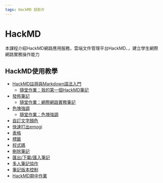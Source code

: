 ```yaml
---
tags: HackMD 投影片
---
```


HackMD
===
本課程介紹HackMD網路應用服務，雲端文件管理平台HackMD、，建立學生網際網路實務操作能力

HackMD使用教學
---
- [HackMD註冊與Markdown語法入門](https://hackmd.io/@shhuangmust/hackmd-1)
    - [隨堂作業：我的第一個HackMD筆記](https://hackmd.io/@shhuangmust/WlsFbnUgQiWhv7XyfAfUAw)
- [發佈筆記](https://hackmd.io/@shhuangmust/WHkG1aYbReS7u5iG-Uw_Gw)
    - [隨堂作業：網際網路實務筆記](https://hackmd.io/@shhuangmust/hackmd)
- [色塊強調](https://hackmd.io/@shhuangmust/3N3n23SVTFOkQiQCYwpw4w)
    - [隨堂作業：色塊強調](https://hackmd.io/@shhuangmust/JEn2dNbOR-qYTg-wrtu4Yw)
- [自訂文字顏色](https://hackmd.io/@shhuangmust/LTcgJnE2TR6fnScho9Do4A)
- [快速打出emogi](https://hackmd.io/@shhuangmust/SVSMRXv9Sj6rpg5WuY2kXA)
- [表格](https://hackmd.io/@shhuangmust/1ClBmn16QnWfWr8RSW8J9g)
- [標籤](https://hackmd.io/@shhuangmust/rk54HTIWq)
- [程式碼](https://hackmd.io/@shhuangmust/h32qFThHTquJGdYRyvFQsw#/)
- [刪除筆記](https://hackmd.io/@shhuangmust/rJvkH-ef5)
- [匯出/下載/匯入筆記](https://hackmd.io/@shhuangmust/SyMjLHKzc)
- [多人筆記協作](https://hackmd.io/@shhuangmust/rkjDcaIW5)
- [筆記版本控制](https://hackmd.io/@shhuangmust/ByIyWWeM5)
- [HackMD期中作業](https://hackmd.io/@shhuangmust/midterm)